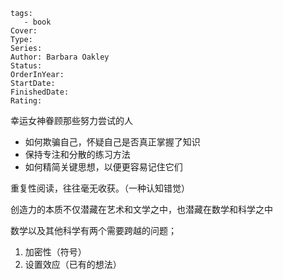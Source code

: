 ```
tags: 
   - book 
Cover: 
Type:
Series: 
Author: Barbara Oakley
Status: 
OrderInYear:
StartDate:
FinishedDate:
Rating: 
```


幸运女神眷顾那些努力尝试的人

- 如何欺骗自己，怀疑自己是否真正掌握了知识
- 保持专注和分散的练习方法
- 如何精简关键思想，以便更容易记住它们


重复性阅读，往往毫无收获。（一种认知错觉）

创造力的本质不仅潜藏在艺术和文学之中，也潜藏在数学和科学之中


数学以及其他科学有两个需要跨越的问题；
1. 加密性（符号）
2. 设置效应（已有的想法）











